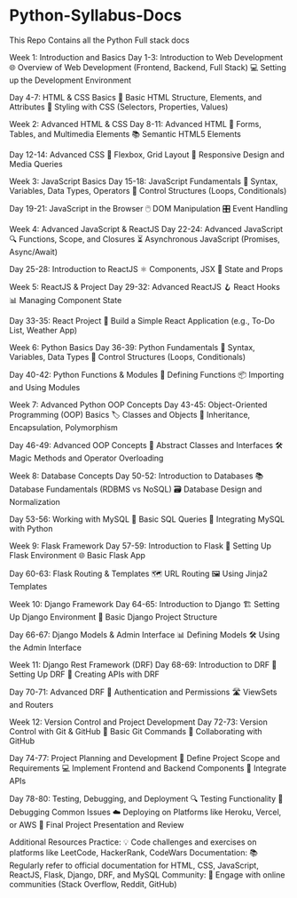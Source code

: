 # Python-Syllabus-Docs
This Repo Contains all the Python Full stack docs

Week 1: Introduction and Basics
Day 1-3: Introduction to Web Development
🌐 Overview of Web Development (Frontend, Backend, Full Stack)
💻 Setting up the Development Environment

Day 4-7: HTML & CSS Basics
📄 Basic HTML Structure, Elements, and Attributes
🎨 Styling with CSS (Selectors, Properties, Values)

Week 2: Advanced HTML & CSS
Day 8-11: Advanced HTML
📑 Forms, Tables, and Multimedia Elements
📚 Semantic HTML5 Elements

Day 12-14: Advanced CSS
🔄 Flexbox, Grid Layout
📱 Responsive Design and Media Queries

Week 3: JavaScript Basics
Day 15-18: JavaScript Fundamentals
📜 Syntax, Variables, Data Types, Operators
🔁 Control Structures (Loops, Conditionals)

Day 19-21: JavaScript in the Browser
🖱️ DOM Manipulation
🎛️ Event Handling

Week 4: Advanced JavaScript & ReactJS
Day 22-24: Advanced JavaScript
🔍 Functions, Scope, and Closures
⏳ Asynchronous JavaScript (Promises, Async/Await)

Day 25-28: Introduction to ReactJS
⚛️ Components, JSX
🔄 State and Props

Week 5: ReactJS & Project
Day 29-32: Advanced ReactJS
🪝 React Hooks
📊 Managing Component State

Day 33-35: React Project
📝 Build a Simple React Application (e.g., To-Do List, Weather App)

Week 6: Python Basics
Day 36-39: Python Fundamentals
🐍 Syntax, Variables, Data Types
🔁 Control Structures (Loops, Conditionals)

Day 40-42: Python Functions & Modules
🔧 Defining Functions
📦 Importing and Using Modules

Week 7: Advanced Python OOP Concepts
Day 43-45: Object-Oriented Programming (OOP) Basics
🏷️ Classes and Objects
🔄 Inheritance, Encapsulation, Polymorphism

Day 46-49: Advanced OOP Concepts
📂 Abstract Classes and Interfaces
🛠️ Magic Methods and Operator Overloading

Week 8: Database Concepts
Day 50-52: Introduction to Databases
📚 Database Fundamentals (RDBMS vs NoSQL)
🗃️ Database Design and Normalization

Day 53-56: Working with MySQL
💾 Basic SQL Queries
🔗 Integrating MySQL with Python

Week 9: Flask Framework
Day 57-59: Introduction to Flask
🚀 Setting Up Flask Environment
🌐 Basic Flask App

Day 60-63: Flask Routing & Templates
🗺️ URL Routing
🖼️ Using Jinja2 Templates

Week 10: Django Framework
Day 64-65: Introduction to Django
🏗️ Setting Up Django Environment
📂 Basic Django Project Structure

Day 66-67: Django Models & Admin Interface
📊 Defining Models
🛠️ Using the Admin Interface

Week 11: Django Rest Framework (DRF)
Day 68-69: Introduction to DRF
🔌 Setting Up DRF
🔗 Creating APIs with DRF

Day 70-71: Advanced DRF
🔐 Authentication and Permissions
🛣️ ViewSets and Routers

Week 12: Version Control and Project Development
Day 72-73: Version Control with Git & GitHub
📝 Basic Git Commands
🤝 Collaborating with GitHub

Day 74-77: Project Planning and Development
📝 Define Project Scope and Requirements
💻 Implement Frontend and Backend Components
🔗 Integrate APIs

Day 78-80: Testing, Debugging, and Deployment
🔍 Testing Functionality
🐞 Debugging Common Issues
☁️ Deploying on Platforms like Heroku, Vercel, or AWS
📢 Final Project Presentation and Review

Additional Resources
Practice: 💡 Code challenges and exercises on platforms like LeetCode, HackerRank, CodeWars
Documentation: 📚 Regularly refer to official documentation for HTML, CSS, JavaScript, ReactJS, Flask, Django, DRF, and MySQL
Community: 👥 Engage with online communities (Stack Overflow, Reddit, GitHub)
